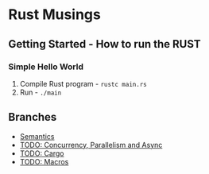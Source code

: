 # Rust Musings 



## Getting Started - How to run the RUST

### Simple Hello World

1. Compile Rust program - `rustc main.rs`
2. Run - `./main`


## Branches

- [Semantics](https://github.com/aymanapatel/Rust-musings/tree/01-semantics)
- [TODO: Concurrency, Parallelism and Async](TODO)
- [TODO: Cargo](TODO)
- [TODO: Macros](TODO)
